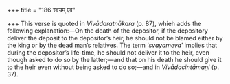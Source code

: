 +++
title = "186 स्वयम् एव"

+++
This verse is quoted in *Vivādaratnākara* (p. 87), whieh adds the
following explanation:—On the death of the depositor, if the depository
deliver the deposit to the depositor’s heir, he should not be blamed
either by the king or by the dead man’s relatives. The term
‘*svayameva*’ implies that during the depositor’s life-time, he should
not deliver it to the heir, even though asked to do so by the
latter;—and that on his death he should give it to the heir even without
being asked to do so;—and in *Vivādacintāmaṇi* (p. 37).


